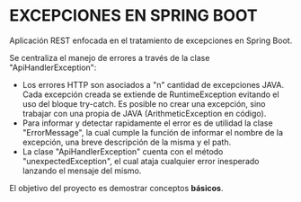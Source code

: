 # EXCEPCIONES EN SPRING BOOT

Aplicación REST enfocada en el tratamiento de excepciones en Spring Boot. 

Se centraliza el manejo de errores a través de la clase "ApiHandlerException":
* Los errores HTTP son asociados a "n" cantidad de excepciones JAVA. Cada excepción creada se extiende de RuntimeException evitando el uso del bloque try-catch.
Es posible no crear una excepción, sino trabajar con una propia de JAVA (ArithmeticException en código). 
* Para informar y detectar rapidamente el error es de utilidad la clase "ErrorMessage", la cual cumple la función de informar el nombre de la excepción, una breve descripción de la misma y el path.
* La clase "ApiHandlerException" cuenta con el método "unexpectedException", el cual ataja cualquier error inesperado lanzando el mensaje del mismo.


El objetivo del proyecto es demostrar conceptos __básicos__.
